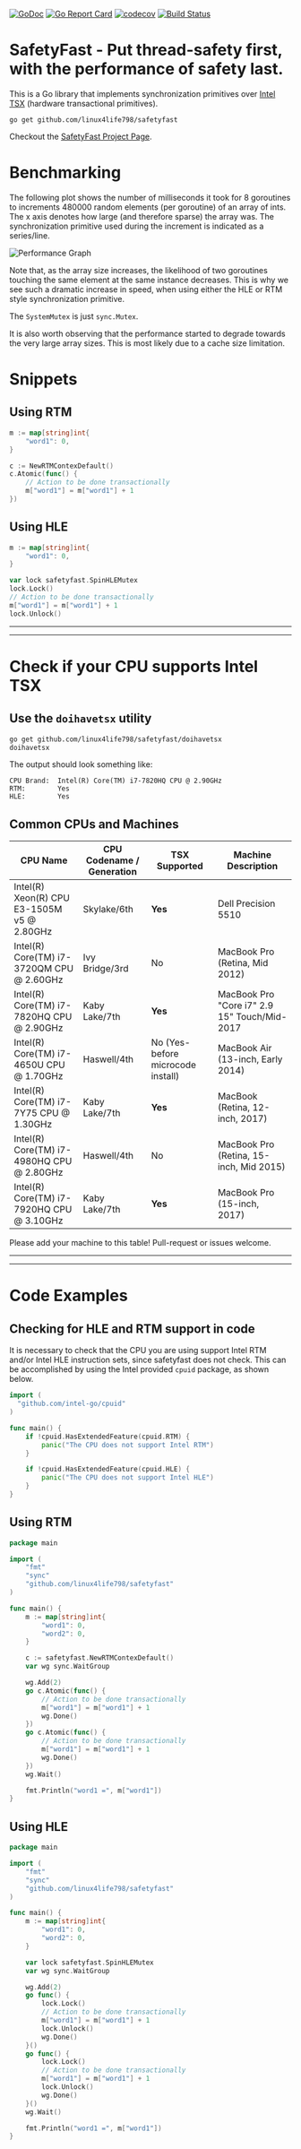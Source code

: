 [![GoDoc](https://godoc.org/github.com/linux4life798/safetyfast?status.svg)](https://godoc.org/github.com/linux4life798/safetyfast)
[![Go Report Card](https://goreportcard.com/badge/github.com/linux4life798/safetyfast)](https://goreportcard.com/report/github.com/linux4life798/safetyfast)
[![codecov](https://codecov.io/gh/linux4life798/safetyfast/branch/master/graph/badge.svg)](https://codecov.io/gh/linux4life798/safetyfast)
[![Build Status](https://travis-ci.org/linux4life798/safetyfast.svg?branch=master)](https://travis-ci.org/linux4life798/safetyfast)

# SafetyFast - Put thread-safety first, with the performance of safety last.

This is a Go library that implements synchronization primitives over
[Intel TSX][wikipedia-tsx] (hardware transactional primitives).

```shell
go get github.com/linux4life798/safetyfast
```

Checkout the [SafetyFast Project Page](http://craighesling.com/project/safetyfast).

# Benchmarking

The following plot shows the number of milliseconds it took for 8 goroutines
to increments 480000 random elements (per goroutine) of an array of ints.
The x axis denotes how large (and therefore sparse) the array was.
The synchronization primitive used during the increment is indicated as
a series/line.

![Performance Graph](benchmarks/output-craigmobileworkstation.svg)

Note that, as the array size increases, the likelihood of two goroutines
touching the same element at the same instance decreases.
This is why we see such a dramatic increase in speed, when using either
the HLE or RTM style synchronization primitive.

The `SystemMutex` is just `sync.Mutex`.

It is also worth observing that the performance started to degrade towards the
very large array sizes. This is most likely due to a cache size limitation.

# Snippets

## Using RTM

```go
m := map[string]int{
    "word1": 0,
}

c := NewRTMContexDefault()
c.Atomic(func() {
    // Action to be done transactionally
    m["word1"] = m["word1"] + 1
})
```

## Using HLE

```go
m := map[string]int{
    "word1": 0,
}

var lock safetyfast.SpinHLEMutex
lock.Lock()
// Action to be done transactionally
m["word1"] = m["word1"] + 1
lock.Unlock()
```

---
---

# Check if your CPU supports Intel TSX

## Use the `doihavetsx` utility
```bash
go get github.com/linux4life798/safetyfast/doihavetsx
doihavetsx
```

The output should look something like:
```
CPU Brand:  Intel(R) Core(TM) i7-7820HQ CPU @ 2.90GHz
RTM:        Yes
HLE:        Yes
```

## Common CPUs and Machines

| CPU Name                                   | CPU Codename / Generation | TSX Supported | Machine Description |
| ------------------------------------------ | ------------------------- | ------------- | ------------------- |
| Intel(R) Xeon(R) CPU E3-1505M v5 @ 2.80GHz | Skylake/6th               | **Yes**       | Dell Precision 5510 |
| Intel(R) Core(TM) i7-3720QM CPU @ 2.60GHz  | Ivy Bridge/3rd            | No            | MacBook Pro (Retina, Mid 2012) |
| Intel(R) Core(TM) i7-7820HQ CPU @ 2.90GHz  | Kaby Lake/7th             | **Yes**       | MacBook Pro "Core i7" 2.9 15" Touch/Mid-2017 |
| Intel(R) Core(TM) i7-4650U CPU @ 1.70GHz   | Haswell/4th               | No (Yes-before microcode install) | MacBook Air (13-inch, Early 2014) |
| Intel(R) Core(TM) i7-7Y75 CPU @ 1.30GHz    | Kaby Lake/7th             | **Yes**       | MacBook (Retina, 12-inch, 2017) |
| Intel(R) Core(TM) i7-4980HQ CPU @ 2.80GHz  | Haswell/4th | No | MacBook Pro (Retina, 15-inch, Mid 2015) |
| Intel(R) Core(TM) i7-7920HQ CPU @ 3.10GHz | Kaby Lake/7th | **Yes** | MacBook Pro (15-inch, 2017) |

Please add your machine to this table! Pull-request or issues welcome.

---
---

# Code Examples

## Checking for HLE and RTM support in code
It is necessary to check that the CPU you are using support Intel RTM and/or
Intel HLE instruction sets, since safetyfast does not check.
This can be accomplished by using the Intel provided `cpuid` package, as shown
below.

```go
import (
  "github.com/intel-go/cpuid"
)

func main() {
	if !cpuid.HasExtendedFeature(cpuid.RTM) {
		panic("The CPU does not support Intel RTM")
	}

	if !cpuid.HasExtendedFeature(cpuid.HLE) {
		panic("The CPU does not support Intel HLE")
	}
}

```

## Using RTM

```go
package main

import (
    "fmt"
    "sync"
    "github.com/linux4life798/safetyfast"
)

func main() {
    m := map[string]int{
        "word1": 0,
        "word2": 0,
    }

    c := safetyfast.NewRTMContexDefault()
    var wg sync.WaitGroup

    wg.Add(2)
    go c.Atomic(func() {
        // Action to be done transactionally
        m["word1"] = m["word1"] + 1
        wg.Done()
    })
    go c.Atomic(func() {
        // Action to be done transactionally
        m["word1"] = m["word1"] + 1
        wg.Done()
    })
    wg.Wait()

    fmt.Println("word1 =", m["word1"])
}
```

## Using HLE

```go
package main

import (
    "fmt"
    "sync"
    "github.com/linux4life798/safetyfast"
)

func main() {
    m := map[string]int{
        "word1": 0,
        "word2": 0,
    }

    var lock safetyfast.SpinHLEMutex
    var wg sync.WaitGroup

    wg.Add(2)
    go func() {
        lock.Lock()
        // Action to be done transactionally
        m["word1"] = m["word1"] + 1
        lock.Unlock()
        wg.Done()
    }()
    go func() {
        lock.Lock()
        // Action to be done transactionally
        m["word1"] = m["word1"] + 1
        lock.Unlock()
        wg.Done()
    }()
    wg.Wait()

    fmt.Println("word1 =", m["word1"])
}
```

[wikipedia-tsx]: https://en.wikipedia.org/wiki/Transactional_Synchronization_Extensions
